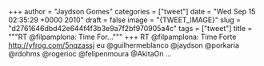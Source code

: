 
+++
author = "Jaydson Gomes"
categories = ["tweet"]
date = "Wed Sep 15 02:35:29 +0000 2010"
draft = false
image = "{TWEET_IMAGE}"
slug = "d2761646dbd42e644f4f3b3e9a7f2bf970905a4c"
tags = ["tweet"]
title = """RT @filpamplona: Time For..."""
+++
RT @filpamplona: Time Forte http://yfrog.com/5nqzassj  eu @guilhermeblanco  @jaydson @porkaria @rdohms @rogerioc @felipenmoura  @AkitaOn ...
